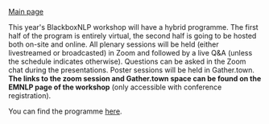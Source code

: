 
[Main page](index.md)

This year's BlackboxNLP workshop will have a hybrid programme. The first half of the program is entirely virtual, 
the second half is going to be hosted both on-site and online. All plenary sessions will be held (either livestreamed or broadcasted) in Zoom
and followed by a live Q&A (unless the schedule indicates otherwise). Questions can be asked in the Zoom chat during the presentations. 
Poster sessions will be held in Gather.town. 
**The links to the zoom session and Gather.town space can be found on the EMNLP page of the workshop** (only accessible with conference registration).

You can find the programme [here](https://docs.google.com/spreadsheets/d/1SLJ07nMi6VoVOg5iEPSOv5v4cq_WopD8T0FJlr7X_wU/edit?usp=sharing).

<!-- Summary of the programme (Time indications: Punta Cana)
---------------------------

Oral presentation session 1 (Time indications: Punta Cana)
---------------------------

Oral presentation session 2 (Time indications: Punta Cana)
---------------------------

Oral presentation session 3 (Time indications: Punta Cana)
---------------------------

Poster session 1
----------------
**Archival papers**

**Extended abstracts**

**Findings papers**

Poster session 2
----------------
**Archival papers**

**Extended abstracts**

**Findings papers**

Poster session 3
----------------
**Archival papers**

**Extended abstracts**

**Findings papers**
 -->
